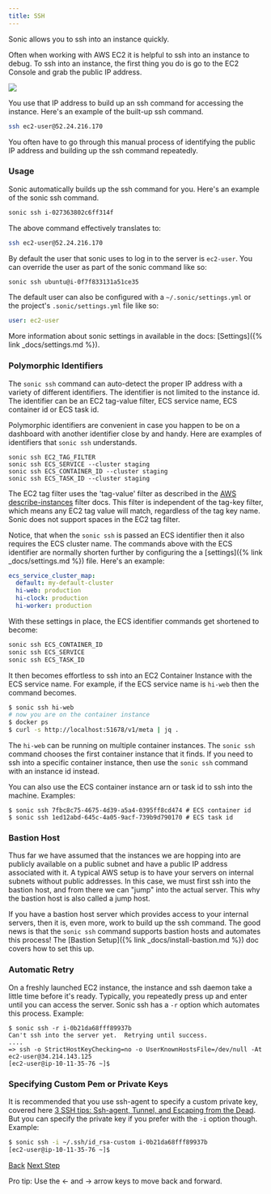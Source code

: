 ```yaml
---
title: SSH
---
```


Sonic allows you to ssh into an instance quickly.

Often when working with AWS EC2 it is helpful to ssh into an instance to debug.  To ssh into an instance, the first thing you do is go to the EC2 Console and grab the public IP address.

<img src="/img/tutorials/ec2-console-public-ip.png" class="doc-photo" />

You use that IP address to build up an ssh command for accessing the instance.  Here's an example of the built-up ssh command.

```sh
ssh ec2-user@52.24.216.170
```

You often have to go through this manual process of identifying the public IP address and building up the ssh command repeatedly.

### Usage

Sonic automatically builds up the ssh command for you. Here's an example of the sonic ssh command.

```sh
sonic ssh i-027363802c6ff314f
```

The above command effectively translates to:

```sh
ssh ec2-user@52.24.216.170
```

By default the user that sonic uses to log in to the server is `ec2-user`. You can override the user as part of the sonic command like so:

```sh
sonic ssh ubuntu@i-0f7f833131a51ce35
```

The default user can also be configured with a `~/.sonic/settings.yml` or the project's `.sonic/settings.yml` file like so:

```yaml
user: ec2-user
```

More information about sonic settings in available in the docs: [Settings]({% link _docs/settings.md %}).

### Polymorphic Identifiers

The `sonic ssh` command can auto-detect the proper IP address with a variety of different identifiers.  The identifier is not limited to the instance id. The identifier can be an EC2 tag-value filter, ECS service name, ECS container id or ECS task id.

Polymorphic identifiers are convenient in case you happen to be on a dashboard with another identifier close by and handy.  Here are examples of identifiers that `sonic ssh` understands.

```
sonic ssh EC2_TAG_FILTER
sonic ssh ECS_SERVICE --cluster staging
sonic ssh ECS_CONTAINER_ID --cluster staging
sonic ssh ECS_TASK_ID --cluster staging
```

The EC2 tag filter uses the 'tag-value' filter as described in the [AWS describe-instances](http://docs.aws.amazon.com/cli/latest/reference/ec2/describe-instances.html) filter docs. This filter is independent of the tag-key filter, which means any EC2 tag value will match, regardless of the tag key name.  Sonic does not support spaces in the EC2 tag filter.

Notice, that when the `sonic ssh` is passed an ECS identifier then it also requires the ECS cluster name. The commands above with the ECS identifier are normally shorten further by configuring the a [settings]({% link _docs/settings.md %}) file.  Here's an example:

```yaml
ecs_service_cluster_map:
  default: my-default-cluster
  hi-web: production
  hi-clock: production
  hi-worker: production
```

With these settings in place, the ECS identifier commands get shortened to become:

```sh
sonic ssh ECS_CONTAINER_ID
sonic ssh ECS_SERVICE
sonic ssh ECS_TASK_ID
```

It then becomes effortless to ssh into an EC2 Container Instance with the ECS service name.  For example, if the ECS service name is `hi-web` then the command becomes.

```sh
$ sonic ssh hi-web
# now you are on the container instance
$ docker ps
$ curl -s http://localhost:51678/v1/meta | jq .
```

The `hi-web` can be running on multiple container instances.  The `sonic ssh` command chooses the first container instance that it finds.  If you need to ssh into a specific container instance, then use the `sonic ssh` command with an instance id instead.

You can also use the ECS container instance arn or task id to ssh into the machine.  Examples:

```
$ sonic ssh 7fbc8c75-4675-4d39-a5a4-0395ff8cd474 # ECS container id
$ sonic ssh 1ed12abd-645c-4a05-9acf-739b9d790170 # ECS task id
```

### Bastion Host

Thus far we have assumed that the instances we are hopping into are publicly available on a public subnet and have a public IP address associated with it.  A typical AWS setup is to have your servers on internal subnets without public addresses.  In this case, we must first ssh into the bastion host, and from there we can "jump" into the actual server.  This why the bastion host is also called a jump host.

If you have a bastion host server which provides access to your internal servers, then it is, even more, work to build up the ssh command.  The good news is that the `sonic ssh` command supports bastion hosts and automates this process! The [Bastion Setup]({% link _docs/install-bastion.md %}) doc covers how to set this up.

### Automatic Retry

On a freshly launched EC2 instance, the instance and ssh daemon take a little time before it's ready.  Typically, you repeatedly press up and enter until you can access the server.  Sonic ssh has a `-r` option which automates this process.  Example:

```
$ sonic ssh -r i-0b21da68fff89937b
Can't ssh into the server yet.  Retrying until success.
....
=> ssh -o StrictHostKeyChecking=no -o UserKnownHostsFile=/dev/null -At ec2-user@34.214.143.125
[ec2-user@ip-10-11-35-76 ~]$
```

### Specifying Custom Pem or Private Keys

It is recommended that you use ssh-agent to specify a custom private key, covered here [3 SSH tips: Ssh-agent, Tunnel, and Escaping from the Dead](https://blog.boltops.com/2017/09/21/3-ssh-tips-ssh-agent-tunnel-and-escaping-from-the-dead).  But you can specify the private key if you prefer with the `-i` option though.  Example:

```sh
$ sonic ssh -i ~/.ssh/id_rsa-custom i-0b21da68fff89937b
[ec2-user@ip-10-11-35-76 ~]$
```

<a id="prev" class="btn btn-basic" href="{% link _docs/tutorial.md %}">Back</a>
<a id="next" class="btn btn-primary" href="{% link _docs/tutorial-ecs-exec.md %}">Next Step</a>
<p class="keyboard-tip">Pro tip: Use the <- and -> arrow keys to move back and forward.</p>
